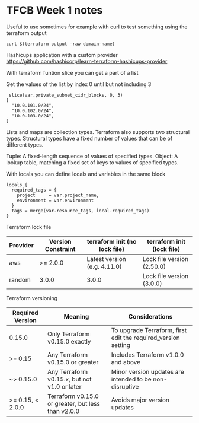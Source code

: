 # TFCB Week 1 notes

Useful to use sometimes for example with curl to test something using the terraform output

```
curl $(terraform output -raw domain-name)
```

Hashicups application with a custom provider
https://github.com/hashicorp/learn-terraform-hashicups-provider

With terraform funtion slice you can get a part of a list

Get the values of the list by index 0 until but not including 3
```
 slice(var.private_subnet_cidr_blocks, 0, 3)
[
  "10.0.101.0/24",
  "10.0.102.0/24",
  "10.0.103.0/24",
]
```

Lists and maps are collection types. Terraform also supports two structural types. Structural types have a fixed number of values that can be of different types.

Tuple: A fixed-length sequence of values of specified types.
Object: A lookup table, matching a fixed set of keys to values of specified types.

With locals you can define locals and variables in the same block

```
locals {
  required_tags = {
    project     = var.project_name,
    environment = var.environment
  }
  tags = merge(var.resource_tags, local.required_tags)
}
```

Terraform lock file

| Provider | Version Constraint | terraform init (no lock file) | terraform init (lock file) |
| -------- | ------------------ | ----------------------------- | -------------------------- |
| aws      | >= 2.0.0           | Latest version (e.g. 4.11.0)  | Lock file version (2.50.0) |
| random   | 3.0.0              | 3.0.0                         | Lock file version (3.0.0)  |


Terraform versioning

| Required Version | Meaning                                            | Considerations                                                |
| ---------------- | -------------------------------------------------- | ------------------------------------------------------------- |
| 0.15.0           | Only Terraform v0.15.0 exactly                     | To upgrade Terraform, first edit the required_version setting |
| >= 0.15          | Any Terraform v0.15.0 or greater                   | Includes Terraform v1.0.0 and above                           |
| ~> 0.15.0        | Any Terraform v0.15.x, but not v1.0 or later       | Minor version updates are intended to be non-disruptive       |
| >= 0.15, < 2.0.0 | Terraform v0.15.0 or greater, but less than v2.0.0 | Avoids major version updates                                  |

